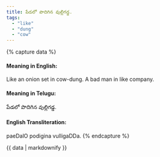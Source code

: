 ```yaml
---
title: పేడలో పొదిగిన వుల్లిగడ్డ.
tags:
  - "like"
  - "dung"
  - "cow"
---
```


{% capture data %}
#### Meaning in English:
Like an onion set in cow-dung.
A bad man in like company.

#### Meaning in Telugu:
పేడలో పొదిగిన వుల్లిగడ్డ.

#### English Transliteration:
paeDalO podigina vulligaDDa.
{% endcapture %}

{{ data | markdownify }}

